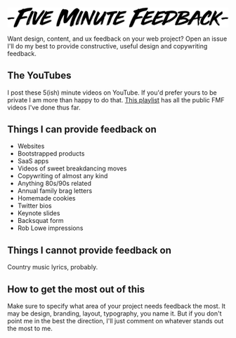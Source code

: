 <p align="center"><img src="https://github.com/jackmcdade/five-minute-feedback/raw/master/logo.png" width="600" alt="Five Minute Feedback" /></p>

Want design, content, and ux feedback on your web project? Open an issue I'll do my best to provide constructive, useful design and copywriting feedback.

## The YouTubes

I post these 5(ish) minute videos on YouTube. If you'd prefer yours to be private I am more than happy to do that. [This playlist](https://www.youtube.com/playlist?list=PLtD0K2KQF24tYn_TCbLPFCE9JneBWSAQM) has all the public FMF videos I've done thus far.


## Things I can provide feedback on

- Websites
- Bootstrapped products
- SaaS apps
- Videos of sweet breakdancing moves
- Copywriting of almost any kind
- Anything 80s/90s related
- Annual family brag letters
- Homemade cookies
- Twitter bios
- Keynote slides
- Backsquat form
- Rob Lowe impressions

## Things I cannot provide feedback on

Country music lyrics, probably.

## How to get the most out of this

Make sure to specify what area of your project needs feedback the most. It may be design, branding, layout, typography, you name it. But if you don't point me in the best the direction, I'll just comment on whatever stands out the most to me. 
